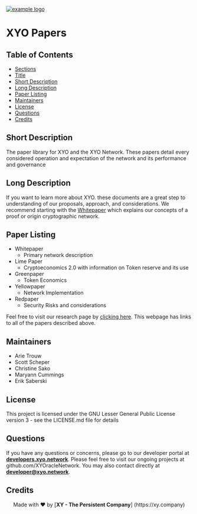 [example logo]: https://cdn.xy.company/img/brand/XY_Logo_GitHub.png

[![example logo]](https://xy.company)

# XYO Papers

## Table of Contents

-   [Sections](#sections)
-   [Title](#Simple-Consensus-Smart-Contract-Dapp-Library)
-   [Short Description](#short-description)
-   [Long Description](#long-description)
-   [Paper Listing](#paper-listing)
-   [Maintainers](#maintainers)
-   [License](#license)
-   [Questions](#questions)
-   [Credits](#credits)

## Short Description

The paper library for XYO and the XYO Network. These papers detail every considered operation and expectation of the network and its performance and governance

## Long Description

If you want to learn more about XYO. these documents are a great step to understanding of our proposals, approach, and considerations. We recommend starting with the [Whitepaper](./white-paper/XYO-White-Paper.pdf) which explains our concepts of a proof or origin cryptographic network.

## Paper Listing

- Whitepaper
  - Primary network description
- Lime Paper 
  - Cryptoeconomics 2.0 with information on Token reserve and its use
- Greenpaper
  - Token Economics
- Yellowpaper 
  - Network Implementation
- Redpaper
  - Security Risks and considerations

Feel free to visit our research page by [clicking here](https://xyo.network/research
). This webpage has links to all of the papers described above.

## Maintainers
- Arie Trouw
- Scott Scheper
- Christine Sako
- Maryann Cummings
- Erik Saberski

## License

This project is licensed under the  GNU Lesser General Public License
version 3 - see the LICENSE.md file for details

## Questions

If you have any questions or concerns, please go to our developer portal at [**developers.xyo.network**](<https://developers.xyo.network/>
). Please feel free to visit our ongoing projects at github.com/XYOracleNetwork. You may also contact directly at **developer@xyo.network**.

## Credits

<p align="center">Made with  ❤️  by [<b>XY - The Persistent Company</b>] (https://xy.company)</p>
